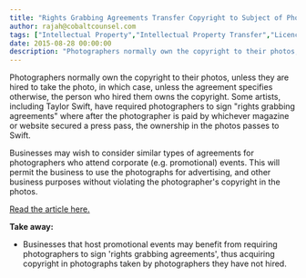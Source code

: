 ```yaml
---
title: "Rights Grabbing Agreements Transfer Copyright to Subject of Photo"
author: rajah@cobaltcounsel.com
tags: ["Intellectual Property","Intellectual Property Transfer","Licence Restrictions","Commercial Activities","Rajah"]
date: 2015-08-28 00:00:00
description: "Photographers normally own the copyright to their photos, unless they are hired to take the photo, in which case, unless the agreement specifies otherwise, the person who hired them owns the copyright. "
---
```


Photographers normally own the copyright to their photos, unless they are hired to take the photo, in which case, unless the agreement specifies otherwise, the person who hired them owns the copyright. Some artists, including Taylor Swift, have required photographers to sign "rights grabbing agreements" where after the photographer is paid by whichever magazine or website secured a press pass, the ownership in the photos passes to Swift.

Businesses may wish to consider similar types of agreements for photographers who attend corporate (e.g. promotional) events. This will permit the business to use the photographs for advertising, and other business purposes without violating the photographer's copyright in the photos.


[Read the article here.](http://www.ibtimes.com/taylor-swift-hypocrite-apple-music-letter-draws-stinging-rebuke-concert-photographers-1977800)


**Take away:**
- Businesses that host promotional events may benefit from requiring photographers to sign 'rights grabbing agreements', thus acquiring copyright in photographs taken by photographers they have not hired.
